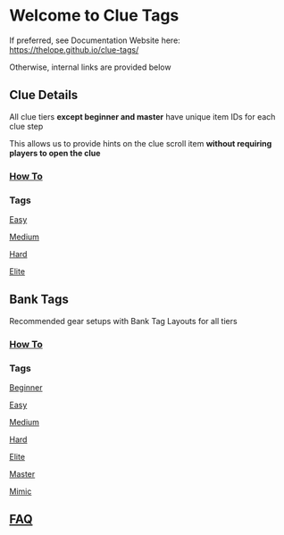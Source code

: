 # Welcome to Clue Tags

If preferred, see Documentation Website here: https://thelope.github.io/clue-tags/

Otherwise, internal links are provided below

## Clue Details

All clue tiers **except beginner and master** have unique item IDs for each clue step

This allows us to provide hints on the clue scroll item **without requiring players to open the clue**

### [How To](docs/items/index.md)

### Tags

[Easy](tags/easy/details.json)

[Medium](tags/medium/details.json)

[Hard](tags/hard/details.json)

[Elite](tags/elite/details.json)

## Bank Tags

Recommended gear setups with Bank Tag Layouts for all tiers

### [How To](docs/bank/index.md)

### Tags

[Beginner](tags/beginner/bank.txt)

[Easy](tags/easy/bank.txt)

[Medium](tags/medium/bank.txt)

[Hard](tags/hard/bank.txt)

[Elite](tags/elite/bank.txt)

[Master](tags/master/bank.txt)

[Mimic](tags/mimic/bank.txt)

## [FAQ](docs/faq.md)